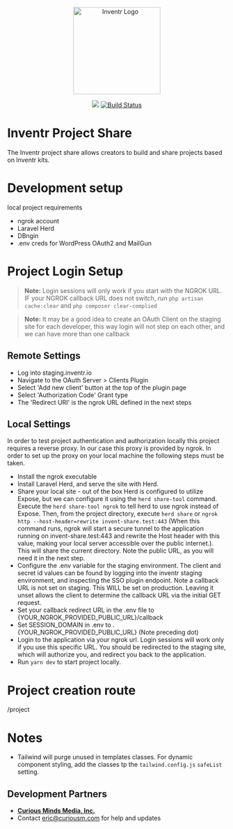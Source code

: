 <p align="center"><a href="https://inventr.io" target="_blank"><img src="https://craft-staging.inventr.io/images/inventr-logo.png" width="200" alt="Inventr Logo"></a></p>

<p align="center">
<img src="https://img.shields.io/badge/framework-laravel-orange">
<a href="https://github.com/laravel/framework/actions"><img src="https://github.com/laravel/framework/workflows/tests/badge.svg" alt="Build Status"></a>
</p>

# Inventr Project Share

The Inventr project share allows creators to build and share projects based on Inventr kits. 

# Development setup
local project requirements
- ngrok account
- Laravel Herd
- DBngin 
- .env creds for WordPress OAuth2 and MailGun

# Project Login Setup

> **Note:** Login sessions will only work if you start with the NGROK URL.
IF your NGROK callback URL does not switch, run `php artisan cache:clear` and `php composer clear-complied`

> **Note:** It may be a good idea to create an OAuth Client on the staging site for each developer, this way login will not step on each other, and we can have more than one callback


## Remote Settings
- Log into staging.inventr.io
- Navigate to the OAuth Server > Clients Plugin
- Select 'Add new client' button at the top of the plugin page
- Select 'Authorization Code' Grant type
- The 'Redirect URI' is the ngrok URL defined in the next steps 

## Local Settings
In order to test project authentication and authorization locally this project requires a reverse proxy. In our case this proxy is provided by ngrok. In order to set up the proxy on your local machine the following steps must be taken. 
- Install the ngrok executable
- Install Laravel Herd, and serve the site with Herd. 
- Share your local site - out of the box Herd is configured to utilize Expose, but we can configure it using the `herd share-tool` command. Execute the `herd share-tool ngrok` to tell herd to use ngrok instead of Expose. Then, from the project directory, execute `herd share` or `ngrok http --host-header=rewrite invent-share.test:443` (When this command runs, ngrok will start a secure tunnel to the application running on invent-share.test:443 and rewrite the Host header with this value, making your local server accessible over the public internet.). This will share the current directory. Note the public URL, as you will need it in the next step.   
- Configure the .env variable for the staging environment. The client and secret id values can be found by logging into the inventr staging environment, and inspecting the SSO plugin endpoint. Note a callback URL is not set on staging. This WILL be set on production. Leaving it unset allows the client to determine the callback URL via the initial GET request.  
- Set your callback redirect URL in the .env file to {YOUR_NGROK_PROVIDED_PUBLIC_URL}/callback
- Set SESSION_DOMAIN in .env to .{YOUR_NGROK_PROVIDED_PUBLIC_URL} (Note preceding dot)
- Login to the application via your ngrok url. Login sessions will work only if you use this specific URL. You should be redirected to the staging site, which will authorize you, and redirect you back to the application. 
- Run `yarn dev` to start project locally.


# Project creation route
/project 

# Notes
- Tailwind will purge unused in templates classes. For dynamic component styling, add the classes tp the `tailwind.config.js` `safeList` setting.

## Development Partners

- **[Curious Minds Media, Inc.](https://curiousm.com.com/)**
- Contact [eric@curiousm.com](mailto:eric@curiousm.com) for help and updates



